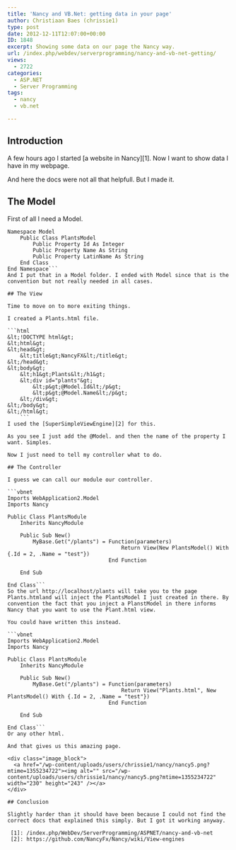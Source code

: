 ```yaml
---
title: 'Nancy and VB.Net: getting data in your page'
author: Christiaan Baes (chrissie1)
type: post
date: 2012-12-11T12:07:00+00:00
ID: 1848
excerpt: Showing some data on our page the Nancy way.
url: /index.php/webdev/serverprogramming/nancy-and-vb-net-getting/
views:
  - 2722
categories:
  - ASP.NET
  - Server Programming
tags:
  - nancy
  - vb.net

---
```

## Introduction

A few hours ago I started [a website in Nancy][1]. Now I want to show data I have in my webpage.

And here the docs were not all that helpfull. But I made it.

## The Model

First of all I need a Model.

```
Namespace Model
    Public Class PlantsModel
        Public Property Id As Integer
        Public Property Name As String
        Public Property LatinName As String
    End Class
End Namespace```
And I put that in a Model folder. I ended with Model since that is the convention but not really needed in all cases.

## The View

Time to move on to more exiting things.

I created a Plants.html file.

```html
&lt;!DOCTYPE html&gt;
&lt;html&gt;
&lt;head&gt;
    &lt;title&gt;NancyFX&lt;/title&gt;
&lt;/head&gt;
&lt;body&gt;
    &lt;h1&gt;Plants&lt;/h1&gt;
    &lt;div id="plants"&gt;
        &lt;p&gt;@Model.Id&lt;/p&gt;
        &lt;p&gt;@Model.Name&lt;/p&gt;
    &lt;/div&gt;
&lt;/body&gt;
&lt;/html&gt;
    ```
I used the [SuperSimpleViewEngine][2] for this.

As you see I just add the @Model. and then the name of the property I want. Simples.

Now I just need to tell my controller what to do.

## The Controller

I guess we can call our module our controller.

```vbnet
Imports WebApplication2.Model
Imports Nancy

Public Class PlantsModule
    Inherits NancyModule

    Public Sub New()
        MyBase.Get("/plants") = Function(parameters)
                                    Return View(New PlantsModel() With {.Id = 2, .Name = "test"})
                                End Function

    End Sub

End Class```
So the url http://localhost/plants will take you to the page Plants.htmland will inject the PlantsModel I just created in there. By convention the fact that you inject a PlanstModel in there informs Nancy that you want to use the Plant.html view. 

You could have written this instead.

```vbnet
Imports WebApplication2.Model
Imports Nancy

Public Class PlantsModule
    Inherits NancyModule

    Public Sub New()
        MyBase.Get("/plants") = Function(parameters)
                                    Return View("Plants.html", New PlantsModel() With {.Id = 2, .Name = "test"})
                                End Function

    End Sub

End Class```
Or any other html.

And that gives us this amazing page.

<div class="image_block">
  <a href="/wp-content/uploads/users/chrissie1/nancy/nancy5.png?mtime=1355234722"><img alt="" src="/wp-content/uploads/users/chrissie1/nancy/nancy5.png?mtime=1355234722" width="230" height="243" /></a>
</div>

## Conclusion

Slightly harder than it should have been because I could not find the correct docs that explained this simply. But I got it working anyway.

 [1]: /index.php/WebDev/ServerProgramming/ASPNET/nancy-and-vb-net
 [2]: https://github.com/NancyFx/Nancy/wiki/View-engines
